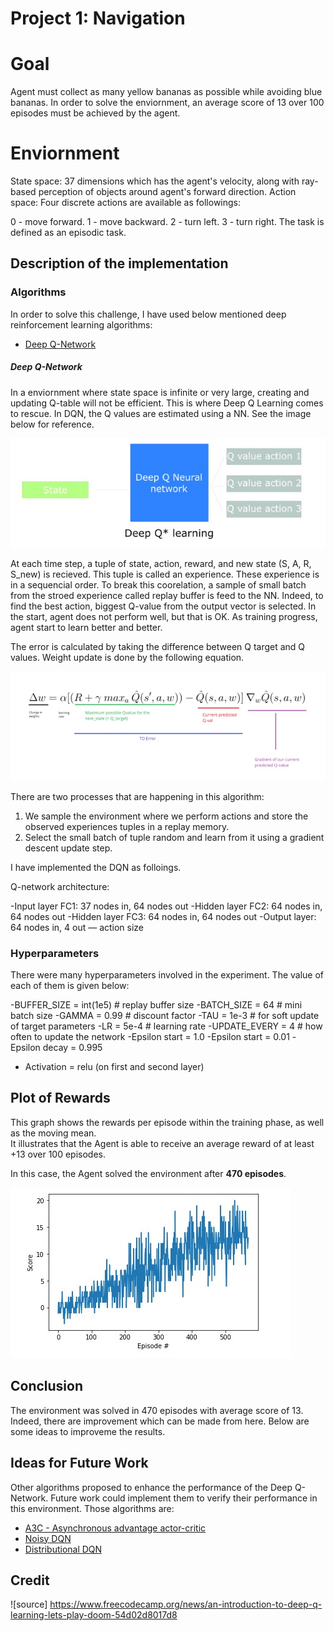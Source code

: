 # Project 1: Navigation

# Goal
Agent must collect as many yellow bananas as possible while avoiding blue bananas. In order to solve the enviornment, an average score of 13 over 100 episodes must be achieved by the agent.

# Enviornment
State space: 37 dimensions which has the agent's velocity, along with ray-based perception of objects around agent's forward direction. Action space: Four discrete actions are available as followings:

0 - move forward.
1 - move backward.
2 - turn left.
3 - turn right.
The task is defined as an episodic task.

## Description of the implementation

### Algorithms
In order to solve this challenge, I have used below mentioned deep reinforcement learning algorithms:

* [Deep Q-Network](https://storage.googleapis.com/deepmind-media/dqn/DQNNaturePaper.pdf)

##### Deep Q-Network
In a enviornment where state space is infinite or very large, creating and updating Q-table will not be efficient. This is where Deep Q Learning comes to rescue. In DQN, the Q values are estimated using a NN. See the image below for reference.

![](https://github.com/Bhardwaj-Saurabh/Udacity_Reinforcement_Learning_NanoDegree/blob/main/Project_1-Navigation/results/DQN.jpg)  

At each time step, a tuple of state, action, reward, and new state (S, A, R, S_new) is recieved. This tuple is called an experience. These experience is in a sequencial order. To break this coorelation, a sample of small batch from the stroed experience called replay buffer is feed to the NN. Indeed, to find the best action, biggest Q-value from the output vector is selected. In the start, agent does not perform well, but that is OK. As training progress, agent start to learn better and better.

The error is calculated by taking the difference between Q target and Q values. Weight update is done by the following equation. 

![](https://github.com/Bhardwaj-Saurabh/Udacity_Reinforcement_Learning_NanoDegree/blob/main/Project_1-Navigation/results/weightupdate.jpg)

There are two processes that are happening in this algorithm:

1. We sample the environment where we perform actions and store the observed experiences tuples in a replay memory.
2. Select the small batch of tuple random and learn from it using a gradient descent update step.

I have implemented the DQN as folloings.

Q-network architecture:

-Input layer FC1: 37 nodes in, 64 nodes out
-Hidden layer FC2: 64 nodes in, 64 nodes out
-Hidden layer FC3: 64 nodes in, 64 nodes out
-Output layer: 64 nodes in, 4 out — action size

### Hyperparameters
There were many hyperparameters involved in the experiment. The value of each of them is given below:

-BUFFER_SIZE = int(1e5) # replay buffer size
-BATCH_SIZE = 64 # mini batch size
-GAMMA = 0.99 # discount factor
-TAU = 1e-3 # for soft update of target parameters
-LR = 5e-4 # learning rate
-UPDATE_EVERY = 4 # how often to update the network
-Epsilon start = 1.0
-Epsilon start = 0.01
-Epsilon decay = 0.995
- Activation = relu (on first and second layer)

## Plot of Rewards
This graph shows the rewards per episode within the training phase, as well as the moving mean.  
It illustrates that the Agent is able to receive an average reward of at least +13 over 100 episodes.  

In this case, the Agent solved the environment after **470 episodes**.

![](https://github.com/Bhardwaj-Saurabh/Udacity_Reinforcement_Learning_NanoDegree/blob/main/Project_1-Navigation/results/Navigation_update.jpg)

## Conclusion
The environment was solved in 470 episodes with average score of 13. Indeed, there are improvement which can be made from here. Below are some ideas to improveme the results.
 
## Ideas for Future Work

Other algorithms proposed to enhance the performance of the Deep Q-Network. Future work could implement them to verify their performance in this environment. Those algorithms are:  
   * [A3C - Asynchronous advantage actor-critic](https://arxiv.org/abs/1602.01783)  
   * [Noisy DQN](https://arxiv.org/abs/1706.10295)  
   * [Distributional DQN](https://arxiv.org/abs/1707.06887)

## Credit

![source] https://www.freecodecamp.org/news/an-introduction-to-deep-q-learning-lets-play-doom-54d02d8017d8 
